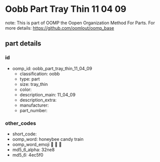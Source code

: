 # Oobb Part Tray Thin 11 04 09  

note: This is part of OOMP the Oopen Organization Method For Parts. For more details: https://github.com/oomlout/oomp_base

##  part details





### id
* oomp_id: oobb_part_tray_thin_11_04_09
  * classification: oobb
  * type: part
  * size: tray_thin
  * color: 
  * description_main: 11_04_09
  * description_extra: 
  * manufacturer: 
  * part_number: 

### other_codes
* short_code: 
* oomp_word: honeybee candy train
* oomp_word_emoji :honeybee: :candy: :train:
* md5_6_alpha: 32ne8
* md5_6: 4ec5f0